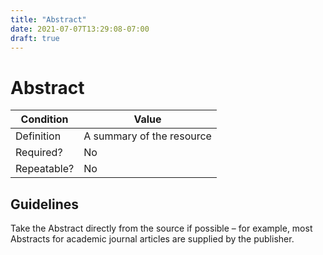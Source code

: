 ```yaml
---
title: "Abstract"
date: 2021-07-07T13:29:08-07:00
draft: true
---
```


# Abstract

| Condition  | Value |
|-------------|---------------------------|
| Definition  | A summary of the resource |
| Required?   | No                        |
| Repeatable? | No                        |

## Guidelines
Take the Abstract directly from the source if possible – for example, most Abstracts for academic journal articles are supplied by the publisher.
